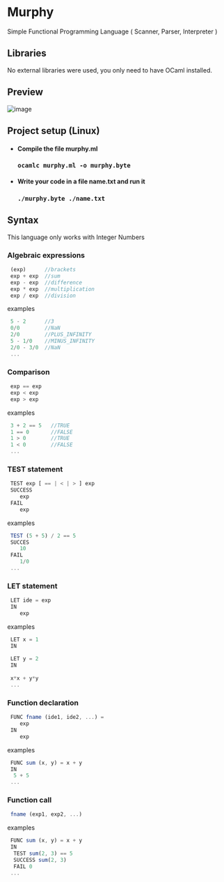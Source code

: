 # Murphy
Simple Functional Programming Language ( Scanner, Parser, Interpreter )

## Libraries

No external libraries were used, you only need to have OCaml installed.

## Preview

![image](https://user-images.githubusercontent.com/69087218/154868581-168e9e68-7087-4d62-895c-cbe33c2e805b.png)


## Project setup (Linux)

- #### Compile the file murphy.ml

  ### `ocamlc murphy.ml -o murphy.byte`

- #### Write your code in a file name.txt and run it

  ### `./murphy.byte ./name.txt`
  
  
## Syntax

This language only works with Integer Numbers

### Algebraic expressions

```javascript
 (exp)      //brackets
 exp + exp  //sum
 exp - exp  //difference
 exp * exp  //multiplication
 exp / exp  //division
  ```
  
  examples
  
  ```javascript
   5 - 2      //3
   0/0        //NaN
   2/0        //PLUS_INFINITY
   5 - 1/0    //MINUS_INFINITY 
   2/0 - 3/0  //NaN
   ...
  ```
  
 ### Comparison

```javascript
 exp == exp
 exp < exp
 exp > exp
  ```
  
  examples
  
  ```javascript
   3 + 2 == 5   //TRUE
   1 == 0       //FALSE
   1 > 0        //TRUE
   1 < 0        //FALSE
   ...
  ```
  
  ### TEST statement

```javascript
 TEST exp [ == | < | > ] exp
 SUCCESS
    exp
 FAIL 
    exp
  ```
  
  examples
  
  ```javascript
   TEST (5 + 5) / 2 == 5
   SUCCES
      10
   FAIL
      1/0
   ...
  ```
  
  ### LET statement

```javascript
 LET ide = exp
 IN
    exp
  ```
  
  examples
  
  ```javascript
   LET x = 1
   IN
   
   LET y = 2
   IN
   
   x*x + y*y
   ...
  ```
  
### Function declaration

```javascript
 FUNC fname (ide1, ide2, ...) =
    exp
 IN
    exp
  ```
  
  examples
  
  ```javascript
   FUNC sum (x, y) = x + y
   IN
    5 + 5 
   ...
  ```
  
 ### Function call

```javascript
 fname (exp1, exp2, ...)
  ```
  
  examples
  
  ```javascript
   FUNC sum (x, y) = x + y
   IN
    TEST sum(2, 3) == 5
    SUCCESS sum(2, 3)
    FAIL 0
   ...
  ```
 

  
